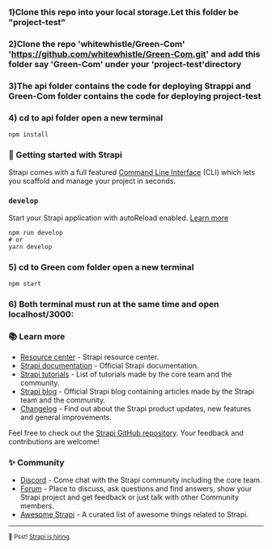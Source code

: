 ### 1)Clone this repo into your local storage.Let this folder be "project-test"

### 2)Clone the repo 'whitewhistle/Green-Com' 'https://github.com/whitewhistle/Green-Com.git' and add this folder say 'Green-Com' under your 'project-test'directory

### 3)The api folder contains the code for deploying Strappi and Green-Com folder contains the code for deploying project-test

### 4) cd to api folder open a new terminal 
```
npm install
```

### 🚀 Getting started with Strapi

Strapi comes with a full featured [Command Line Interface](https://docs.strapi.io/dev-docs/cli) (CLI) which lets you scaffold and manage your project in seconds.

### `develop`

Start your Strapi application with autoReload enabled. [Learn more](https://docs.strapi.io/dev-docs/cli#strapi-develop)
```
npm run develop
# or
yarn develop
```

### 5) cd to Green com folder open a new terminal

```
npm start
```

### 6) Both terminal must run at the same time and open localhost/3000:


### 📚 Learn more

- [Resource center](https://strapi.io/resource-center) - Strapi resource center.
- [Strapi documentation](https://docs.strapi.io) - Official Strapi documentation.
- [Strapi tutorials](https://strapi.io/tutorials) - List of tutorials made by the core team and the community.
- [Strapi blog](https://strapi.io/blog) - Official Strapi blog containing articles made by the Strapi team and the community.
- [Changelog](https://strapi.io/changelog) - Find out about the Strapi product updates, new features and general improvements.

Feel free to check out the [Strapi GitHub repository](https://github.com/strapi/strapi). Your feedback and contributions are welcome!

### ✨ Community

- [Discord](https://discord.strapi.io) - Come chat with the Strapi community including the core team.
- [Forum](https://forum.strapi.io/) - Place to discuss, ask questions and find answers, show your Strapi project and get feedback or just talk with other Community members.
- [Awesome Strapi](https://github.com/strapi/awesome-strapi) - A curated list of awesome things related to Strapi.

---

<sub>🤫 Psst! [Strapi is hiring](https://strapi.io/careers).</sub>
